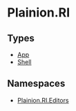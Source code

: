 
# Plainion.RI


## Types

* [App](App.md)
* [Shell](Shell.md)

## Namespaces

* [Plainion.RI.Editors](Editors/ReadMe.md)

